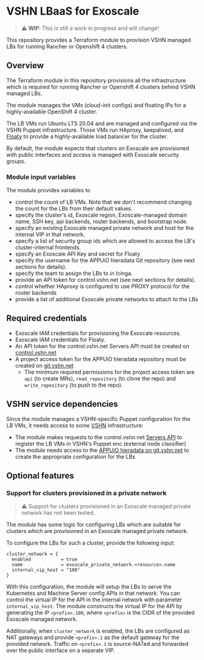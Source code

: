 # VSHN LBaaS for Exoscale

> :warning: **WIP**: This is still a work in progress and will change!

This repository provides a Terraform module to provision VSHN managed LBs for running Rancher or Openshift 4 clusters.

## Overview

The Terraform module in this repository provisions all the infrastructure which is required for running Rancher or Openshift 4 clusters behind VSHN managed LBs.

The module manages the VMs (cloud-init configs) and floating IPs for a highly-available OpenShift 4 cluster.

The LB VMs run Ubuntu LTS 20.04 and are managed and configured via the VSHN Puppet infrastructure.
Those VMs run HAproxy, keepalived, and [Floaty](https://github.com/vshn/floaty/) to provide a highly-available load balancer for the cluster.

By default, the module expects that clusters on Exoscale are provisioned with public interfaces and access is managed with Exoscale security groups.

### Module input variables

The module provides variables to

* control the count of LB VMs.
  Note that we don't recommend changing the count for the LBs from their default values.
* specify the cluster's id, Exoscale region, Exoscale-managed domain name, SSH key, api backends, router backends, and bootstrap node.
* specify an existing Exoscale managed private network and host for the internal VIP in that network.
* specify a list of security group ids which are allowed to access the LB's cluster-internal frontends.
* specify an Exoscale API Key and secret for Floaty
* specify the username for the APPUiO hieradata Git repository (see next sections for details).
* specify the team to assign the LBs to in Icinga.
* provide an API token for control.vshn.net (see next sections for details).
* control whether HAproxy is configured to use PROXY protocol for the router backends
* provide a list of additional Exoscale private networks to attach to the LBs

## Required credentials

* Exoscale IAM credentials for provisioning the Exoscale resources.
* Exoscale IAM credentials for Floaty.
* An API token for the control.vshn.net Servers API must be created on [control.vshn.net](https://control.vshn.net/tokens/_create/servers)
* A project access token for the APPUiO hieradata repository must be created on [git.vshn.net](https://git.vshn.net/appuio/appuio_hieradata/-/settings/access_tokens)
  * The minimum required permissions for the project access token are `api` (to create MRs), `read_repository` (to clone the repo) and `write_repository` (to push to the repo).

## VSHN service dependencies

Since the module manages a VSHN-specific Puppet configuration for the LB VMs, it needs access to some [VSHN](https://www.vshn.ch) infrastructure:

* The module makes requests to the control.vshn.net [Servers API](https://control.docs.vshn.ch/control/api_servers.html) to register the LB VMs in VSHN's Puppet enc (external node classifier)
* The module needs access to the [APPUiO hieradata on git.vshn.net](https://git.vshn.net/appuio/appuio_hieradata) to create the appropriate configuration for the LBs

## Optional features

### Support for clusters provisioned in a private network

> :warning: Support for clusters provisioned in an Exoscale managed private network has not been tested.

The module has some logic for configuring LBs which are suitable for clusters which are provisioned in an Exoscale managed private network.

To configure the LBs for such a cluster, provide the following input:

```
cluster_network = {
  enabled           = true
  name              = exoscale_private_network.<resource>.name
  internal_vip_host = "100"
}
```

With this configuration, the module will setup the LBs to serve the Kubernetes and Machine Server config APIs in that network.
You can control the virtual IP for the API in the internal network with parameter `internal_vip_host`.
The module constructs the virtual IP for the API by generating the IP `<prefix>.100`, where `<prefix>` is the CIDR of the provided Exoscale managed network.

Additionally, when `cluster_network` is enabled, the LBs are configured as NAT gateways and provide `<prefix>.1` as the default gateway for the provided network.
Traffic on `<prefix>.1` is source-NATed and forwarded over the public interface on a separate VIP.
